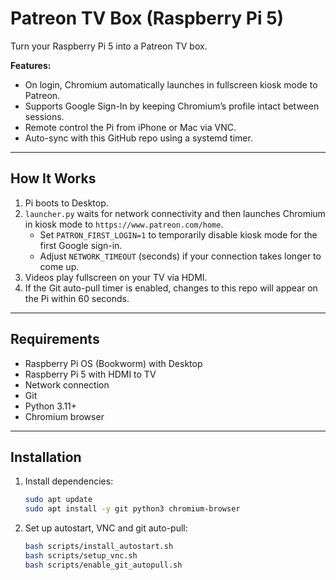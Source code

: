 # Patreon TV Box (Raspberry Pi 5)

Turn your Raspberry Pi 5 into a Patreon TV box.

**Features:**
- On login, Chromium automatically launches in fullscreen kiosk mode to Patreon.
- Supports Google Sign-In by keeping Chromium’s profile intact between sessions.
- Remote control the Pi from iPhone or Mac via VNC.
- Auto-sync with this GitHub repo using a systemd timer.

---

## How It Works
1. Pi boots to Desktop.
2. `launcher.py` waits for network connectivity and then launches Chromium in kiosk mode to `https://www.patreon.com/home`.
   - Set `PATRON_FIRST_LOGIN=1` to temporarily disable kiosk mode for the first Google sign-in.
   - Adjust `NETWORK_TIMEOUT` (seconds) if your connection takes longer to come up.
3. Videos play fullscreen on your TV via HDMI.
4. If the Git auto-pull timer is enabled, changes to this repo will appear on the Pi within 60 seconds.

---

## Requirements
- Raspberry Pi OS (Bookworm) with Desktop
- Raspberry Pi 5 with HDMI to TV
- Network connection
- Git
- Python 3.11+
- Chromium browser

---

## Installation
1. Install dependencies:
   ```bash
   sudo apt update
   sudo apt install -y git python3 chromium-browser
   ```
2. Set up autostart, VNC and git auto-pull:
   ```bash
   bash scripts/install_autostart.sh
   bash scripts/setup_vnc.sh
   bash scripts/enable_git_autopull.sh
   ```

